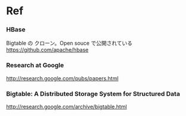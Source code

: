 # Ref

### HBase
Bigtable の クローン。Open souce で公開されている
https://github.com/apache/hbase


### Research at Google
http://research.google.com/pubs/papers.html

### Bigtable: A Distributed Storage System for Structured Data
http://research.google.com/archive/bigtable.html

